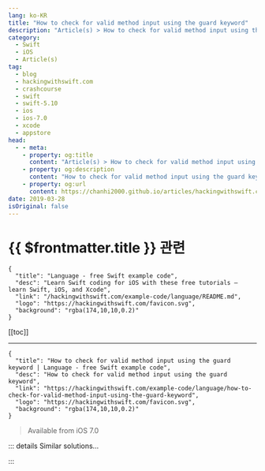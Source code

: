 ```yaml
---
lang: ko-KR
title: "How to check for valid method input using the guard keyword"
description: "Article(s) > How to check for valid method input using the guard keyword"
category:
  - Swift
  - iOS
  - Article(s)
tag: 
  - blog
  - hackingwithswift.com
  - crashcourse
  - swift
  - swift-5.10
  - ios
  - ios-7.0
  - xcode
  - appstore
head:
  - - meta:
    - property: og:title
      content: "Article(s) > How to check for valid method input using the guard keyword"
    - property: og:description
      content: "How to check for valid method input using the guard keyword"
    - property: og:url
      content: https://chanhi2000.github.io/articles/hackingwithswift.com/example-code/language/how-to-check-for-valid-method-input-using-the-guard-keyword.html
date: 2019-03-28
isOriginal: false
---
```


# {{ $frontmatter.title }} 관련

```component VPCard
{
  "title": "Language - free Swift example code",
  "desc": "Learn Swift coding for iOS with these free tutorials – learn Swift, iOS, and Xcode",
  "link": "/hackingwithswift.com/example-code/language/README.md",
  "logo": "https://hackingwithswift.com/favicon.svg",
  "background": "rgba(174,10,10,0.2)"
}
```

[[toc]]

---

```component VPCard
{
  "title": "How to check for valid method input using the guard keyword | Language - free Swift example code",
  "desc": "How to check for valid method input using the guard keyword",
  "link": "https://hackingwithswift.com/example-code/language/how-to-check-for-valid-method-input-using-the-guard-keyword",
  "logo": "https://hackingwithswift.com/favicon.svg",
  "background": "rgba(174,10,10,0.2)"
}
```

> Available from iOS 7.0

<!-- TODO: 작성 -->

<!-- 
The `guard` keyword was introduced in Swift to signal early returns, which is a coding technique that effectively means "make sure all these things are set up before I start doing the real work in my function, others bail out."

For example, if you want to ensure a `submit()` is only ever run if an existing `name` property has a value, you would do this:

```swift
func submit() {
    guard name != nil else { return }

    doImportantWork(name)
}
```

This might seem like a job for a regular `if` statement, and to be fair that's correct – the two are very similar. The advantage with `guard`, however, is that it makes your intention clear: these values need to be set up correctly before continuing.

The `guard` keyword is also helpful because it can be used to check and unwrap optionals that remain unwrapped until the end of the method. For example:

```swift
func betterSubmit() {
    guard let unwrappedName = name else { return }

    doImportantWork(unwrappedName)
}
```

So, if `name` is `nil` the method will return; otherwise, it will be safely unwrapped into `unwrappedName`.

-->

::: details Similar solutions…

<!--
/example-code/uikit/how-to-detect-keyboard-input-using-pressesbegan-and-pressesended">How to detect keyboard input using pressesBegan() and pressesEnded() 
/example-code/uikit/how-to-create-custom-text-input-using-uikeyinput">How to create custom text input using UIKeyInput 
/example-code/language/how-to-use-the-rethrows-keyword">How to use the rethrows keyword 
/example-code/language/how-to-fix-argument-of-selector-refers-to-instance-method-that-is-not-exposed-to-objective-c">How to fix “argument of #selector refers to instance method that is not exposed to Objective-C” 
/example-code/language/how-to-delay-execution-of-code-using-the-defer-keyword">How to delay execution of code using the defer keyword</a>
-->

:::

